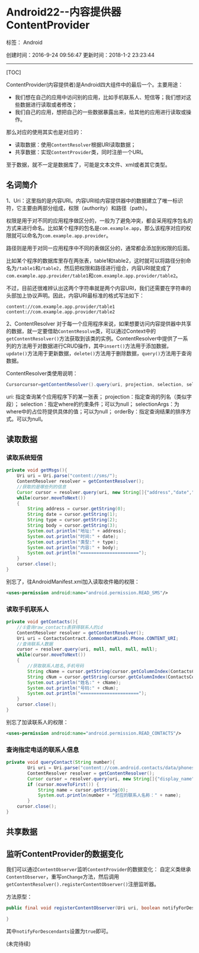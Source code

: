 ﻿# Android22--内容提供器ContentProvider

标签： Android

创建时间：2016-9-24 09:56:47
更新时间：2018-1-2 23:23:44

---
[TOC]

ContentProvider(内容提供者)是Android四大组件中的最后一个。主要用途：
- 我们想在自己的应用中访问别的应用，比如手机联系人、短信等；我们想对这些数据进行读取或者修改；
- 我们自己的应用，想把自己的一些数据暴露出来，给其他的应用进行读取或操作。

那么对应的使用其实也是对应的：
- 读取数据：使用`ContentResolver`根据URI读取数据；
- 共享数据：实现`ContentProvider`类，同时注册一个URI。

至于数据，就不一定是数据库了，可能是文本文件、xml或者其它类型。

## 名词简介

1、Uri：这里指的是内容URI。内容URI给内容提供器中的数据建立了唯一标识符，它主要由两部分组成，权限（authority）和路径（path）。

权限是用于对不同的应用程序做区分的，一般为了避免冲突，都会采用程序包名的方式来进行命名。比如某个程序的包名是`com.example.app`，那么该程序对应的权限就可以命名为`com.example.app.provider`。

路径则是用于对同一应用程序中不同的表做区分的，通常都会添加到权限的后面。

比如某个程序的数据库里存在两张表，table1和table2，这时就可以将路径分别命名为`/table1`和`/table2`，然后把权限和路径进行组合，内容URI就变成了`com.example.app.provider/table1`和`com.example.app.provider/table2`。

不过，目前还很难辨认出这两个字符串就是两个内容URI，我们还需要在字符串的头部加上协议声明。因此，内容URI最标准的格式写法如下：

```
content://com.example.app.provider/table1
content://com.example.app.provider/table2
```

2、ContentResolver
对于每一个应用程序来说，如果想要访问内容提供器中共享的数据，就一定要借助`ContentResolve`类，可以通过Context中的`getContentResolver()`方法获取到该类的实例。ContentResolver中提供了一系列的方法用于对数据进行CRUD操作，其中`insert()`方法用于添加数据，`update()`方法用于更新数据，`delete()`方法用于删除数据，`query()`方法用于查询数据。

ContentResolver类使用说明：
``` java
Cursorcursor=getContentResolver().query(uri, projection, selection, selectionArgs, sortOrder);
```
uri: 指定查询某个应用程序下的某一张表；
projection：指定查询的列名（类似字段）；
selection：指定where的约束条件；可以为null；
selectionArgs：为where中的占位符提供具体的值；可以为null；
orderBy：指定查询结果的排序方式。可以为null。


## 读取数据

### 读取系统短信

``` java
private void getMsgs(){
    Uri uri = Uri.parse("content://sms/");
    ContentResolver resolver = getContentResolver();
    //获取的是哪些列的信息
    Cursor cursor = resolver.query(uri, new String[]{"address","date","type","body"}, null, null, null);
    while(cursor.moveToNext())
    {
        String address = cursor.getString(0);
        String date = cursor.getString(1);
        String type = cursor.getString(2);
        String body = cursor.getString(3);
        System.out.println("地址:" + address);
        System.out.println("时间:" + date);
        System.out.println("类型:" + type);
        System.out.println("内容:" + body);
        System.out.println("======================");
    }
    cursor.close();
}
```

别忘了，往AndroidManifest.xml加入读取收件箱的权限：
``` xml
<uses-permission android:name="android.permission.READ_SMS"/>
```


### 读取手机联系人

``` java
private void getContacts(){
    //①查询raw_contacts表获得联系人的id
    ContentResolver resolver = getContentResolver();
    Uri uri = ContactsContract.CommonDataKinds.Phone.CONTENT_URI;
    //查询联系人数据
    cursor = resolver.query(uri, null, null, null, null);
    while(cursor.moveToNext())
    {
        //获取联系人姓名,手机号码
        String cName = cursor.getString(cursor.getColumnIndex(ContactsContract.CommonDataKinds.Phone.DISPLAY_NAME));
        String cNum = cursor.getString(cursor.getColumnIndex(ContactsContract.CommonDataKinds.Phone.NUMBER));
        System.out.println("姓名:" + cName);
        System.out.println("号码:" + cNum);
        System.out.println("======================");
    }
    cursor.close();
}
```

别忘了加读联系人的权限：
``` xml
<uses-permission android:name="android.permission.READ_CONTACTS"/>
```

### 查询指定电话的联系人信息

``` java
private void queryContact(String number){
        Uri uri = Uri.parse("content://com.android.contacts/data/phones/filter/" + number);
        ContentResolver resolver = getContentResolver();
        Cursor cursor = resolver.query(uri, new String[]{"display_name"}, null, null, null);
        if (cursor.moveToFirst()) {
            String name = cursor.getString(0);
            System.out.println(number + "对应的联系人名称：" + name);
        }
    cursor.close();
}
```

## 共享数据

## 监听ContentProvider的数据变化

我们可以通过`ContentObserver`监听`ContentProvider`的数据变化：
自定义类继承`ContentObserver`，重写`onChange`方法，然后调用`getContentResolver().registerContentObserver()`注册监听器。

方法原型：
``` java
public final void registerContentObserver(Uri uri, boolean notifyForDescendants, ContentObserver observer) {
	
}
```
其中`notifyForDescendants`设置为`true`即可。

(未完待续)

